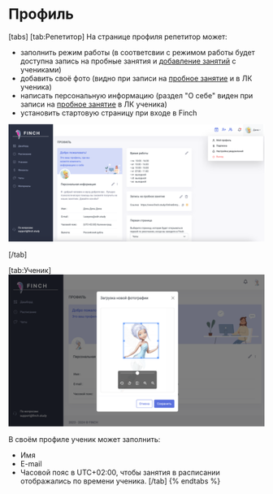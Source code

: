 # Профиль

[tabs]
[tab:Репетитор]
На странице профиля репетитор может:

* заполнить режим работы (в соответсвии с режимом работы будет доступна запись на пробные занятия и [добавление занятий](../zanyatiya-i-videozvonki/dobavlenie-zanyatii.md) с учениками)
* добавить своё фото (видно при записи на [пробное занятие](ssylka-zapis-na-probnoe.md) и в ЛК ученика)
* написать персональную информацию (раздел "О себе" виден при записи на [пробное занятие](ssylka-zapis-na-probnoe.md) в ЛК ученика)
* установить стартовую страницу при входе в Finch

![](<../.gitbook/assets/image (83).png>)


[/tab]

[tab:Ученик]
![](<../.gitbook/assets/image (52).png>)

В своём профиле ученик может заполнить:

* Имя
* E-mail
* Часовой пояс в UTC+02:00, чтобы занятия в расписании отображались по времени ученика.
[/tab]
{% endtabs %}
